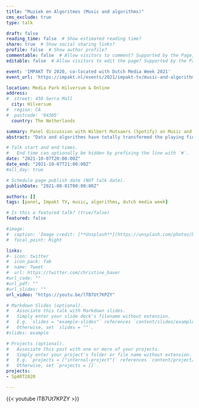 ```yaml
---
title: "Muziek en Algoritmes (Music and algorithms)"
cms_exclude: true
type: talk

draft: false
reading_time: false  # Show estimated reading time?
share: true  # Show social sharing links?
profile: false  # Show author profile?
commentable: false  # Allow visitors to comment? Supported by the Page, Post, and Docs content types.
editable: false  # Allow visitors to edit the page? Supported by the Page, Post, and Docs content types.

event: 'IMPAKT TV 2020, co-located with Dutch Media Week 2021'
event_url: 'https://impakt.nl/events/2021/impakt-tv/music-and-algorithms/'

location: Media Park Hilversum & Online
address:
#  street: 450 Serra Mall
  city: Hilversum
#  region: CA
#  postcode: '94305'
  country: The Netherlands

summary: Panel discussion with Wilbert Mutsaers (Spotify) on Music and Algorithms at IMPAKT TV, co-located with Dutch Media Week 2021.
abstract: "Data and algorithms have totally transformed the playing field for experiencing music. How do they generate the recommendations? What role do AI and algorithms play? And how important in this process are the pluggers, recording companies and streaming service editors? For this IMPAKT TV broadcast in partnership with Dutch Media Week we’ll be putting these questions to two experts: Wilbert Mutsaers, head of Spotify Benelux, and Christine Bauer, Assistant Professor on Human-Centered Computing at Utrecht University."

# Talk start and end times.
#   End time can optionally be hidden by prefixing the line with `#`.
date: "2021-10-07T20:00:00Z"
date_end: "2021-10-07T21:00:00Z"
#all_day: true

# Schedule page publish date (NOT talk date).
publishDate: "2021-08-01T00:00:00Z"

authors: []
tags: [panel, Impakt TV, music, algorithms, dutch media week]

# Is this a featured talk? (true/false)
featured: false

#image:
#  caption: 'Image credit: [**Unsplash**](https://unsplash.com/photos/bzdhc5b3Bxs)'
#  focal_point: Right

links:
#- icon: twitter
#  icon_pack: fab
#  name: Tweet
#  url: https://twitter.com/christine_bauer
#url_code: ""
#url_pdf: ""
#url_slides: ""
url_video: "https://youtu.be/lTB7Ut7KPZY"

# Markdown Slides (optional).
#   Associate this talk with Markdown slides.
#   Simply enter your slide deck's filename without extension.
#   E.g. `slides = "example-slides"` references `content/slides/example-slides.md`.
#   Otherwise, set `slides = ""`.
#slides: example

# Projects (optional).
#   Associate this post with one or more of your projects.
#   Simply enter your project's folder or file name without extension.
#   E.g. `projects = ["internal-project"]` references `content/project/deep-learning/index.md`.
#   Otherwise, set `projects = []`.
projects:
- SpART2020

---
```


{{< youtube lTB7Ut7KPZY >}}

